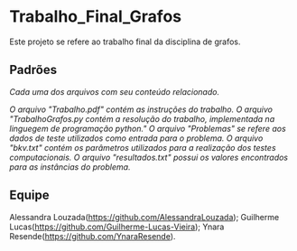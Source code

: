 # Trabalho_Final_Grafos
Este projeto se refere ao trabalho final da disciplina de grafos.

## Padrões 
*Cada uma dos arquivos com seu conteúdo relacionado.*

*O arquivo "Trabalho.pdf" contém as instruções do trabalho.*
*O arquivo "TrabalhoGrafos.py contém a resolução do trabalho, implementada na linguegem de programação python."*
*O arquivo "Problemas" se refere aos dados de teste utilizados como entrada para o problema.*
*O arquivo "bkv.txt" contém os parâmetros utilizados para a realização dos testes computacionais.*
*O arquivo "resultados.txt" possui os valores encontrados para as instâncias do problema.*

## Equipe 
Alessandra Louzada(https://github.com/AlessandraLouzada); 
Guilherme Lucas(https://github.com/Guilherme-Lucas-Vieira); 
Ynara Resende(https://github.com/YnaraResende).
